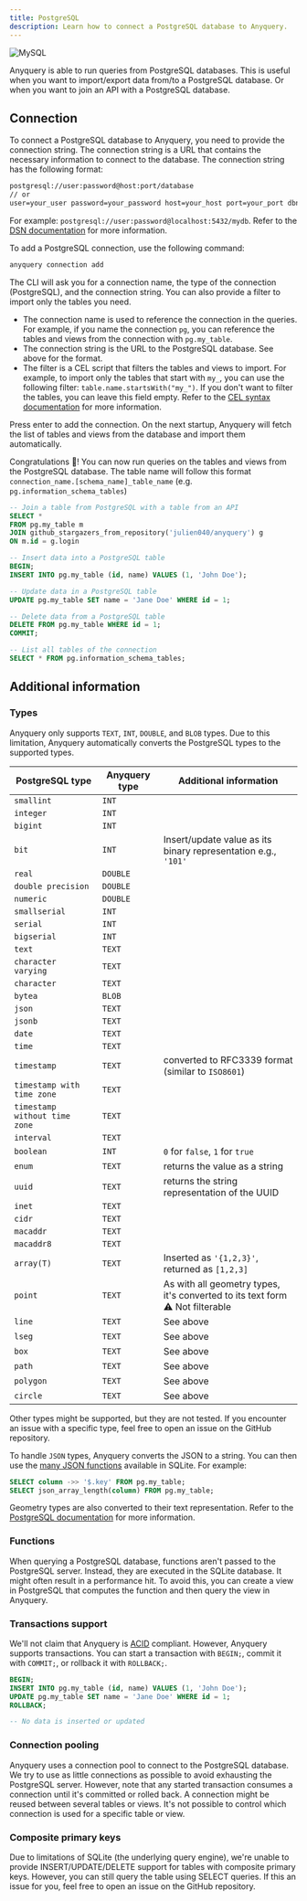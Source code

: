 ```yaml
---
title: PostgreSQL
description: Learn how to connect a PostgreSQL database to Anyquery.
---
```


![MySQL](/icons/postgresql.svg)

Anyquery is able to run queries from PostgreSQL databases. This is useful when you want to import/export data from/to a PostgreSQL database. Or when you want to join an API with a PostgreSQL database.

## Connection

To connect a PostgreSQL database to Anyquery, you need to provide the connection string. The connection string is a URL that contains the necessary information to connect to the database. The connection string has the following format:

```txt
postgresql://user:password@host:port/database
// or
user=your_user password=your_password host=your_host port=your_port dbname=your_db sslmode=disable
```

For example: `postgresql://user:password@localhost:5432/mydb`. Refer to the [DSN documentation](https://www.postgresql.org/docs/current/libpq-connect.html#LIBPQ-CONNSTRING) for more information.

To add a PostgreSQL connection, use the following command:

```bash
anyquery connection add
```

The CLI will ask you for a connection name, the type of the connection (PostgreSQL), and the connection string. You can also provide a filter to import only the tables you need.

- The connection name is used to reference the connection in the queries. For example, if you name the connection `pg`, you can reference the tables and views from the connection with `pg.my_table`.
- The connection string is the URL to the PostgreSQL database. See above for the format.
- The filter is a CEL script that filters the tables and views to import. For example, to import only the tables that start with `my_`, you can use the following filter: `table.name.startsWith("my_")`. If you don't want to filter the tables, you can leave this field empty. Refer to the [CEL syntax documentation](cel-script) for more information.

Press enter to add the connection. On the next startup, Anyquery will fetch the list of tables and views from the database and import them automatically.

Congratulations 🎉! You can now run queries on the tables and views from the PostgreSQL database. The table name will follow this format `connection_name.[schema_name]_table_name` (e.g. `pg.information_schema_tables`)

```sql
-- Join a table from PostgreSQL with a table from an API
SELECT * 
FROM pg.my_table m
JOIN github_stargazers_from_repository('julien040/anyquery') g
ON m.id = g.login

-- Insert data into a PostgreSQL table
BEGIN;
INSERT INTO pg.my_table (id, name) VALUES (1, 'John Doe');

-- Update data in a PostgreSQL table
UPDATE pg.my_table SET name = 'Jane Doe' WHERE id = 1;

-- Delete data from a PostgreSQL table
DELETE FROM pg.my_table WHERE id = 1;
COMMIT;

-- List all tables of the connection
SELECT * FROM pg.information_schema_tables;
```

## Additional information

### Types

Anyquery only supports `TEXT`, `INT`, `DOUBLE`, and `BLOB` types. Due to this limitation, Anyquery automatically converts the PostgreSQL types to the supported types.

| PostgreSQL type               | Anyquery type | Additional information                                                            |
| ----------------------------- | ------------- | --------------------------------------------------------------------------------- |
| `smallint`                    | `INT`         |                                                                                   |
| `integer`                     | `INT`         |                                                                                   |
| `bigint`                      | `INT`         |                                                                                   |
| `bit`                         | `INT`         | Insert/update value as its binary representation e.g., `'101'`                    |
| `real`                        | `DOUBLE`      |                                                                                   |
| `double precision`            | `DOUBLE`      |                                                                                   |
| `numeric`                     | `DOUBLE`      |                                                                                   |
| `smallserial`                 | `INT`         |                                                                                   |
| `serial`                      | `INT`         |                                                                                   |
| `bigserial`                   | `INT`         |                                                                                   |
| `text`                        | `TEXT`        |                                                                                   |
| `character varying`           | `TEXT`        |                                                                                   |
| `character`                   | `TEXT`        |                                                                                   |
| `bytea`                       | `BLOB`        |                                                                                   |
| `json`                        | `TEXT`        |                                                                                   |
| `jsonb`                       | `TEXT`        |                                                                                   |
| `date`                        | `TEXT`        |                                                                                   |
| `time`                        | `TEXT`        |                                                                                   |
| `timestamp`                   | `TEXT`        | converted to RFC3339 format (similar to `ISO8601`)                                |
| `timestamp with time zone`    | `TEXT`        |                                                                                   |
| `timestamp without time zone` | `TEXT`        |                                                                                   |
| `interval`                    | `TEXT`        |                                                                                   |
| `boolean`                     | `INT`         | `0` for `false`, `1` for `true`                                                   |
| `enum`                        | `TEXT`        | returns the value as a string                                                     |
| `uuid`                        | `TEXT`        | returns the string representation of the UUID                                     |
| `inet`                        | `TEXT`        |                                                                                   |
| `cidr`                        | `TEXT`        |                                                                                   |
| `macaddr`                     | `TEXT`        |                                                                                   |
| `macaddr8`                    | `TEXT`        |                                                                                   |
| `array(T)`                    | `TEXT`        | Inserted as `'{1,2,3}'`, returned as `[1,2,3]`                                    |
| `point`                       | `TEXT`        | As with all geometry types, it's converted to its text form <br> ⚠️ Not filterable |
| `line`                        | `TEXT`        | See above                                                                         |
| `lseg`                        | `TEXT`        | See above                                                                         |
| `box`                         | `TEXT`        | See above                                                                         |
| `path`                        | `TEXT`        | See above                                                                         |
| `polygon`                     | `TEXT`        | See above                                                                         |
| `circle`                      | `TEXT`        | See above                                                                         |

Other types might be supported, but they are not tested. If you encounter an issue with a specific type, feel free to open an issue on the GitHub repository.

To handle `JSON` types, Anyquery converts the JSON to a string. You can then use the [many JSON functions](https://www.sqlite.org/json1.html) available in SQLite. For example:

```sql
SELECT column ->> '$.key' FROM pg.my_table;
SELECT json_array_length(column) FROM pg.my_table;
```

Geometry types are also converted to their text representation. Refer to the [PostgreSQL documentation](https://www.postgresql.org/docs/current/datatype-geometric.html#DATATYPE-GEO-TABLE) for more information.

### Functions

When querying a PostgreSQL database, functions aren't passed to the PostgreSQL server. Instead, they are executed in the SQLite database. It might often result in a performance hit. To avoid this, you can create a view in PostgreSQL that computes the function and then query the view in Anyquery.

### Transactions support

We'll not claim that Anyquery is [ACID](https://en.wikipedia.org/wiki/ACID?useskin=vector) compliant. However, Anyquery supports transactions. You can start a transaction with `BEGIN;`, commit it with `COMMIT;`, or rollback it with `ROLLBACK;`.

```sql
BEGIN;
INSERT INTO pg.my_table (id, name) VALUES (1, 'John Doe');
UPDATE pg.my_table SET name = 'Jane Doe' WHERE id = 1;
ROLLBACK;

-- No data is inserted or updated
```

### Connection pooling

Anyquery uses a connection pool to connect to the PostgreSQL database. We try to use as little connections as possible to avoid exhausting the PostgreSQL server. However, note that any started transaction consumes a connection until it's committed or rolled back.
A connection might be reused between several tables or views. It's not possible to control which connection is used for a specific table or view.

### Composite primary keys

Due to limitations of SQLite (the underlying query engine), we're unable to provide INSERT/UPDATE/DELETE support for tables with composite primary keys. However, you can still query the table using SELECT queries. If this an issue for you, feel free to open an issue on the GitHub repository.
